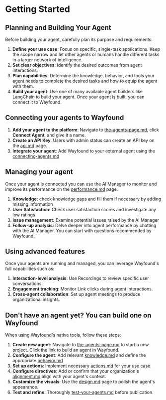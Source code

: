 # Getting Started

## **Planning and Building Your Agent**

Before building your agent, carefully plan its purpose and requirements:

1. **Define your use case**: Focus on specific, single-task applications. Keep the scope narrow and let other agents or humans handle different tasks in a larger network of intelligence.
2. **Set clear objectives**: Identify the desired outcomes from agent interactions.
3. **Plan capabilities**: Determine the knowledge, behavior, and tools your agent needs to complete the desired tasks and how to equip the agent with them.
4. **Build your agent**: Use one of many available agent builders like LangChain to build your agent. Once your agent is built, you can connect it to Wayfound.

## Connecting your agents to Wayfound

1. **Add your agent to the platform**: Navigate to [the-agents-page.md](agents/the-agents-page.md "mention"), click **Connect Agent**, and give it a name.
2. **Create an API Key**. Users with admin status can create an API key on the [api.md](api.md "mention") page.
3. **Integrate your agent**: Add Wayfound to your external agent using the [connecting-agents.md](agents/connecting-agents.md "mention")

## Managing your agent

Once your agent is connected you can use the AI Manager to monitor and improve its performance on the [performance.md](manager/performance.md "mention") page.

1. **Knowledge:** check knowledge gaps and fill them if necessary by adding missing information
2. **User Satisfaction:** Check user satisfaction scores and investigate any low ratings
3. **Issue management:** Examine potential issues raised by the AI Manager
4. **Follow-up analysis:** Delve deeper into agent performance by chatting with the AI Manager. You can start with questions recommended by Wayfound.

## **Using advanced features**

Once your agents are running and managed, you can leverage Wayfound's full capabilities such as:

1. **Interaction-level analysis**: Use Recordings to review specific user conversations.
2. **Engagement tracking**: Monitor Link clicks during agent interactions.
3. **Cross-agent collaboration**: Set up agent meetings to produce organizational insights.

## Don't have an agent yet? You can build one on Wayfound

When using Wayfound's native tools, follow these steps:

1. **Create new agent**: Navigate to [the-agents-page.md](agents/the-agents-page.md "mention") to start a new project. Click the link to build an agent in Wayfound.
2. **Configure the agent**: Add relevant [knowledge.md](knowledge.md "mention") and define the appropriate [behavior.md](agents/behavior.md "mention")
3. **Set up actions**: Implement necessary [actions.md](agents/actions.md "mention") for your use case.
4. **Configure directives**: Add or confirm that your organization's [alignment.md](manager/alignment.md "mention") align with your agent's context.
5. **Customize the visuals**: Use the [design.md](agents/design.md "mention") page to polish the agent's appearance.
6. **Test and refine**: Thoroughly [test-your-agents.md](agents/test-your-agents.md "mention") before publication.

